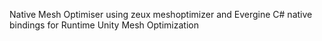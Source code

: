 Native Mesh Optimiser using zeux meshoptimizer and Evergine C# native bindings for Runtime Unity Mesh Optimization
